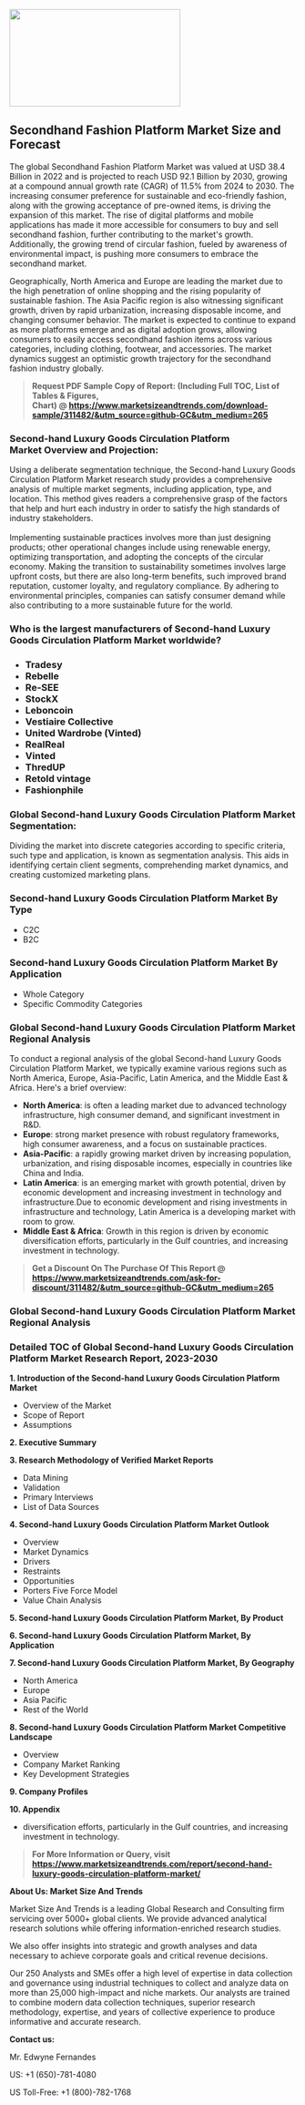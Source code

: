 <p><img class="alignnone size-medium wp-image-20088" src="https://ffe5etoiles.com/wp-content/uploads/2024/12/MST1-300x171.png" alt="" width="300" height="171" /></p><h2>Secondhand Fashion Platform Market Size and Forecast</h2><p>The global Secondhand Fashion Platform Market was valued at USD 38.4 Billion in 2022 and is projected to reach USD 92.1 Billion by 2030, growing at a compound annual growth rate (CAGR) of 11.5% from 2024 to 2030. The increasing consumer preference for sustainable and eco-friendly fashion, along with the growing acceptance of pre-owned items, is driving the expansion of this market. The rise of digital platforms and mobile applications has made it more accessible for consumers to buy and sell secondhand fashion, further contributing to the market's growth. Additionally, the growing trend of circular fashion, fueled by awareness of environmental impact, is pushing more consumers to embrace the secondhand market.</p><p>Geographically, North America and Europe are leading the market due to the high penetration of online shopping and the rising popularity of sustainable fashion. The Asia Pacific region is also witnessing significant growth, driven by rapid urbanization, increasing disposable income, and changing consumer behavior. The market is expected to continue to expand as more platforms emerge and as digital adoption grows, allowing consumers to easily access secondhand fashion items across various categories, including clothing, footwear, and accessories. The market dynamics suggest an optimistic growth trajectory for the secondhand fashion industry globally.</p></p><blockquote id="" class=""><strong>Request PDF Sample Copy of Report: (Including Full TOC, List of Tables &amp; Figures, Chart)&nbsp;@&nbsp;<strong><a href="https://www.marketsizeandtrends.com/download-sample/311482/&utm_source=github-GC&utm_medium=265" target="_blank">https://www.marketsizeandtrends.com/download-sample/311482/&utm_source=github-GC&utm_medium=265</a></strong></strong></blockquote><h3 id="" class="">Second-hand Luxury Goods Circulation Platform Market&nbsp;Overview and Projection:</h3><p id="" class="">Using a deliberate segmentation technique, the Second-hand Luxury Goods Circulation Platform Market research study provides a comprehensive analysis of multiple market segments, including application, type, and location. This method gives readers a comprehensive grasp of the factors that help and hurt each industry in order to satisfy the high standards of industry stakeholders. <br /> <br />Implementing sustainable practices involves more than just designing products; other operational changes include using renewable energy, optimizing transportation, and adopting the concepts of the circular economy. Making the transition to sustainability sometimes involves large upfront costs, but there are also long-term benefits, such improved brand reputation, customer loyalty, and regulatory compliance. By adhering to environmental principles, companies can satisfy consumer demand while also contributing to a more sustainable future for the world.</p><h3 id="" class="">Who is the largest manufacturers of&nbsp;Second-hand Luxury Goods Circulation Platform Market worldwide?</h3><h3 class=""><p><ul><li>Tradesy </li><li> Rebelle </li><li> Re-SEE </li><li> StockX </li><li> Leboncoin </li><li> Vestiaire Collective </li><li> United Wardrobe (Vinted) </li><li> RealReal </li><li> Vinted </li><li> ThredUP </li><li> Retold vintage </li><li> Fashionphile</li></ul></p></h3><h3 id="" class="">Global&nbsp;Second-hand Luxury Goods Circulation Platform Market Segmentation:</h3><p id="" class="">Dividing the market into discrete categories according to specific criteria, such type and application, is known as segmentation analysis. This aids in identifying certain client segments, comprehending market dynamics, and creating customized marketing plans.</p><h3 id="" class="">Second-hand Luxury Goods Circulation Platform Market&nbsp;By Type</h3><p><p><ul><li>C2C</li><li> B2C</p></li></ul></p></p><h3 id="" class="">Second-hand Luxury Goods Circulation Platform Market&nbsp;By Application</h3><p class=""><p><ul><li>Whole Category</li><li> Specific Commodity Categories</li></ul></p></p><h3 id="" class="">Global Second-hand Luxury Goods Circulation Platform Market Regional Analysis</h3><p id="" class="">To conduct a regional analysis of the global Second-hand Luxury Goods Circulation Platform Market, we typically examine various regions such as North America, Europe, Asia-Pacific, Latin America, and the Middle East &amp; Africa. Here's a brief overview:</p><ul><li><strong>North America</strong>: is often a leading market due to advanced technology infrastructure, high consumer demand, and significant investment in R&amp;D.</li><li><strong>Europe</strong>: strong market presence with robust regulatory frameworks, high consumer awareness, and a focus on sustainable practices.</li><li><strong>Asia-Pacific</strong>: a rapidly growing market driven by increasing population, urbanization, and rising disposable incomes, especially in countries like China and India.</li><li><strong>Latin America</strong>: is an emerging market with growth potential, driven by economic development and increasing investment in technology and infrastructure.Due to economic development and rising investments in infrastructure and technology, Latin America is a developing market with room to grow.</li><li><strong>Middle East &amp; Africa</strong>: Growth in this region is driven by economic diversification efforts, particularly in the Gulf countries, and increasing investment in technology.</li></ul><blockquote id="" class=""><strong>Get a Discount On The Purchase Of This Report @ <strong><a href="https://www.marketsizeandtrends.com/ask-for-discount/311482/&utm_source=github-GC&utm_medium=265" target="_blank">https://www.marketsizeandtrends.com/ask-for-discount/311482/&utm_source=github-GC&utm_medium=265</a></strong></strong></blockquote><h3 id="" class="">Global Second-hand Luxury Goods Circulation Platform Market Regional Analysis</h3><h3 id="" class="">Detailed TOC of Global Second-hand Luxury Goods Circulation Platform Market Research Report, 2023-2030</h3><p id="" class=""><strong>1. Introduction of the Second-hand Luxury Goods Circulation Platform Market</strong></p><ul><li>Overview of the Market</li><li>Scope of Report</li><li>Assumptions</li></ul><p id="" class=""><strong>2. Executive Summary</strong></p><p id="" class=""><strong>3. Research Methodology of Verified Market Reports</strong></p><ul><li>Data Mining</li><li>Validation</li><li>Primary Interviews</li><li>List of Data Sources</li></ul><p id="" class=""><strong>4. Second-hand Luxury Goods Circulation Platform Market Outlook</strong></p><ul><li>Overview</li><li>Market Dynamics</li><li>Drivers</li><li>Restraints</li><li>Opportunities</li><li>Porters Five Force Model</li><li>Value Chain Analysis</li></ul><p id="" class=""><strong>5. Second-hand Luxury Goods Circulation Platform Market, By Product</strong></p><p id="" class=""><strong>6. Second-hand Luxury Goods Circulation Platform Market, By Application</strong></p><p id="" class=""><strong>7. Second-hand Luxury Goods Circulation Platform Market, By Geography</strong></p><ul><li>North America</li><li>Europe</li><li>Asia Pacific</li><li>Rest of the World</li></ul><p id="" class=""><strong>8. Second-hand Luxury Goods Circulation Platform Market Competitive Landscape</strong></p><ul><li>Overview</li><li>Company Market Ranking</li><li>Key Development Strategies</li></ul><p id="" class=""><strong>9. Company Profiles</strong></p><p id="" class=""><strong>10. Appendix</strong></p><ul><li>diversification efforts, particularly in the Gulf countries, and increasing investment in technology.</li></ul><blockquote id="" class=""><strong>For More Information or Query, visit <strong><strong><a href="https://www.marketsizeandtrends.com/report/second-hand-luxury-goods-circulation-platform-market/" target="_blank">https://www.marketsizeandtrends.com/report/second-hand-luxury-goods-circulation-platform-market/</a></strong></strong></strong></blockquote><p id="" class=""><strong>About Us: Market Size And Trends</strong></p><p id="" class="">Market Size And Trends is a leading Global Research and Consulting firm servicing over 5000+ global clients. We provide advanced analytical research solutions while offering information-enriched research studies.</p><p id="" class="">We also offer insights into strategic and growth analyses and data necessary to achieve corporate goals and critical revenue decisions.</p><p id="" class="">Our 250 Analysts and SMEs offer a high level of expertise in data collection and governance using industrial techniques to collect and analyze data on more than 25,000 high-impact and niche markets. Our analysts are trained to combine modern data collection techniques, superior research methodology, expertise, and years of collective experience to produce informative and accurate research.</p><p id="" class=""><strong>Contact us:</strong></p><p id="" class="">Mr. Edwyne Fernandes</p><p id="" class="">US: +1 (650)-781-4080</p><p id="" class="">US Toll-Free: +1 (800)-782-1768</p>
